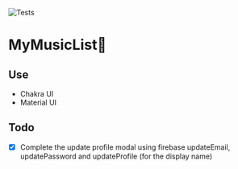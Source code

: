 ![Tests](https://github.com/WilsonOh/mymusiclist/actions/workflows/integrate.yaml/badge.svg)

# MyMusicList🎵

## Use

- Chakra UI
- Material UI

## Todo

- [x] Complete the update profile modal using firebase updateEmail, updatePassword and updateProfile (for the display name)
